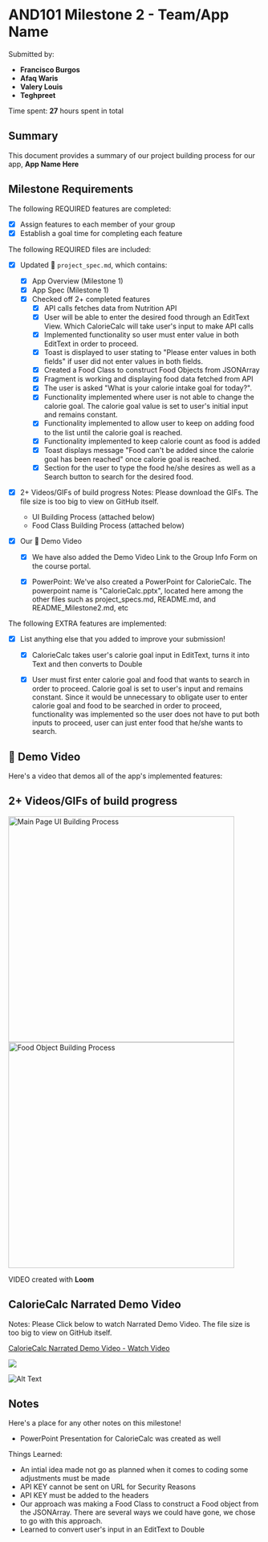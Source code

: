 # AND101 Milestone 2 - **Team/App Name**

Submitted by:
- **Francisco Burgos**
- **Afaq Waris**
- **Valery Louis**
- **Teghpreet**

Time spent: **27** hours spent in total

## Summary

This document provides a summary of our project building process for our app, **App Name Here**

## Milestone Requirements

<!-- Please be sure to change the [ ] to [x] for any features you completed.  If a feature is not checked [x], you might miss the points for that item! -->

The following REQUIRED features are completed:

- [X] Assign features to each member of your group
- [X] Establish a goal time for completing each feature

The following REQUIRED files are included:

- [X] Updated 📄 `project_spec.md`, which contains:
    - [X] App Overview (Milestone 1)
    - [X] App Spec (Milestone 1)
    - [X] Checked off 2+ completed features
      - [X] API calls fetches data from Nutrition API
      - [X] User will be able to enter the desired food through an EditText View. Which CalorieCalc will take user's input to make API calls
      - [X] Implemented functionality so user must enter value in both EditText in order to proceed.
      - [X] Toast is displayed to user stating to "Please enter values in both fields" if user did not enter values in both fields.
      - [X] Created a Food Class to construct Food Objects from JSONArray
      - [X] Fragment is working and displaying food data fetched from API
      - [X] The user is asked "What is your calorie intake goal for today?". 
      - [X] Functionality implemented where user is not able to change the calorie goal. The calorie goal value is set to user's initial input and remains constant.
      - [X] Functionality implemented to allow user to keep on adding food to the list until the calorie goal is reached.
      - [X] Functionality implemented to keep calorie count as food is added
      - [X] Toast displays message "Food can't be added since the calorie goal has been reached" once calorie goal is reached.
      - [X] Section for the user to type the food he/she desires as well as a Search button to search for the desired food.
- [X] 2+ Videos/GIFs of build progress
  Notes: Please download the GIFs. The file size is too big to view on GitHub itself.
    - UI Building Process (attached below)
    - Food Class Building Process (attached below)

- [X] Our 🎥 Demo Video
    - [X] We have also added the Demo Video Link to the Group Info Form on the course portal.
    - [X] PowerPoint: We've also created a PowerPoint for CalorieCalc. The powerpoint name is "CalorieCalc.pptx", located here among the other files such as project_specs.md, README.md, and README_Milestone2.md, etc
 

The following EXTRA features are implemented:
- [X] List anything else that you added to improve your submission!
  - [X] CalorieCalc takes user's calorie goal input in EditText, turns it into Text and then converts to Double
  - [X] User must first enter calorie goal and food that wants to search in order to proceed. Calorie goal is set to user's input and remains constant. Since it would be unnecessary to obligate user to enter calorie goal and food to be searched in order to proceed, functionality was implemented so the user does not have to put both inputs to proceed, user can just enter food that he/she wants to search.  
 
    

## 🎥 Demo Video


Here's a video that demos all of the app's implemented features:


## 2+ Videos/GIFs of build progress

<img src='Videos/UI_Building_Process.mp4' title='Main Page UI Building Process' width='450' alt='Main Page UI Building Process' />
<img src='Videos/Food_Building_Process.mp4' title='Food Object Building Process' width='450' alt='Food Object Building Process' />

VIDEO created with **Loom**

## CalorieCalc Narrated Demo Video
Notes: Please Click below to watch Narrated Demo Video. The file size is too big to view on GitHub itself.

 <div>
    <a href="https://www.loom.com/share/e14c26d51ee34f0985dae92d8a7921a8">
      <p>CalorieCalc Narrated Demo Video - Watch Video</p>
    </a>
    <a href="https://www.loom.com/share/e14c26d51ee34f0985dae92d8a7921a8">
      <img style="max-width:300px;" src="https://cdn.loom.com/sessions/thumbnails/e14c26d51ee34f0985dae92d8a7921a8-with-play.gif">
    </a>
  </div>

![Alt Text](https://www.loom.com/share/e14c26d51ee34f0985dae92d8a7921a8?sid=adf2866b-0e41-46b7-bb7a-b61a1394b057)

## Notes

Here's a place for any other notes on this milestone!

- PowerPoint Presentation for CalorieCalc was created as well

Things Learned:
- An intial idea made not go as planned when it comes to coding some adjustments must be made
- API KEY cannot be sent on URL for Security Reasons
- API KEY must be added to the headers
- Our approach was making a Food Class to construct a Food object from the JSONArray. There are several ways we could have gone, we chose to go with this approach.
- Learned to convert user's input in an EditText to Double 